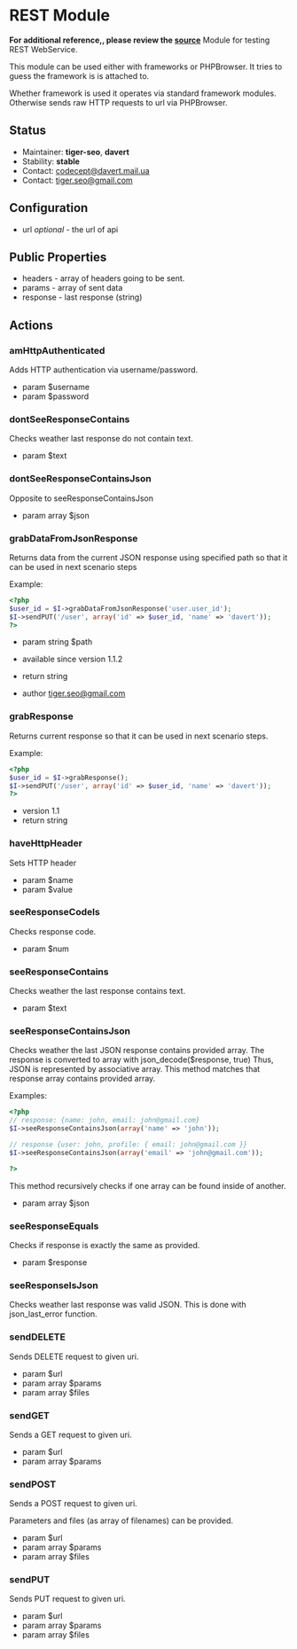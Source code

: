 # REST Module
**For additional reference,, please review the [source](https://github.com/Codeception/Codeception/tree/master/src/Codeception/Module/REST)**
Module for testing REST WebService.

This module can be used either with frameworks or PHPBrowser.
It tries to guess the framework is is attached to.

Whether framework is used it operates via standard framework modules.
Otherwise sends raw HTTP requests to url via PHPBrowser.

## Status

* Maintainer: **tiger-seo**, **davert**
* Stability: **stable**
* Contact: codecept@davert.mail.ua
* Contact: tiger.seo@gmail.com

## Configuration

* url *optional* - the url of api

## Public Properties

* headers - array of headers going to be sent.
* params - array of sent data
* response - last response (string)



## Actions


### amHttpAuthenticated


Adds HTTP authentication via username/password.

 * param $username
 * param $password


### dontSeeResponseContains


Checks weather last response do not contain text.

 * param $text


### dontSeeResponseContainsJson


Opposite to seeResponseContainsJson

 * param array $json


### grabDataFromJsonResponse


Returns data from the current JSON response using specified path
so that it can be used in next scenario steps

Example:

``` php
<?php
$user_id = $I->grabDataFromJsonResponse('user.user_id');
$I->sendPUT('/user', array('id' => $user_id, 'name' => 'davert'));
?>
```

 * param string $path

 * available since version 1.1.2
 * return string

 * author tiger.seo@gmail.com


### grabResponse


Returns current response so that it can be used in next scenario steps.

Example:

``` php
<?php
$user_id = $I->grabResponse();
$I->sendPUT('/user', array('id' => $user_id, 'name' => 'davert'));
?>
```

 * version 1.1
 * return string


### haveHttpHeader


Sets HTTP header

 * param $name
 * param $value


### seeResponseCodeIs


Checks response code.

 * param $num


### seeResponseContains


Checks weather the last response contains text.

 * param $text


### seeResponseContainsJson


Checks weather the last JSON response contains provided array.
The response is converted to array with json_decode($response, true)
Thus, JSON is represented by associative array.
This method matches that response array contains provided array.

Examples:

``` php
<?php
// response: {name: john, email: john@gmail.com}
$I->seeResponseContainsJson(array('name' => 'john'));

// response {user: john, profile: { email: john@gmail.com }}
$I->seeResponseContainsJson(array('email' => 'john@gmail.com'));

?>
```

This method recursively checks if one array can be found inside of another.

 * param array $json


### seeResponseEquals


Checks if response is exactly the same as provided.

 * param $response


### seeResponseIsJson


Checks weather last response was valid JSON.
This is done with json_last_error function.



### sendDELETE


Sends DELETE request to given uri.

 * param $url
 * param array $params
 * param array $files


### sendGET


Sends a GET request to given uri.

 * param $url
 * param array $params


### sendPOST


Sends a POST request to given uri.

Parameters and files (as array of filenames) can be provided.

 * param $url
 * param array $params
 * param array $files


### sendPUT


Sends PUT request to given uri.

 * param $url
 * param array $params
 * param array $files
